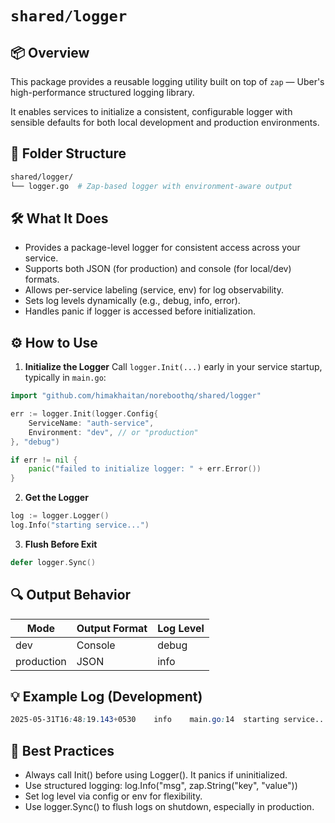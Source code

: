 # `shared/logger`

## 📦 Overview

This package provides a reusable logging utility built on top of `zap` — Uber's high-performance structured logging library.

It enables services to initialize a consistent, configurable logger with sensible defaults for both local development and production environments.

## 🧩 Folder Structure

```bash
shared/logger/
└── logger.go  # Zap-based logger with environment-aware output
```

## 🛠️ What It Does

- Provides a package-level logger for consistent access across your service.
- Supports both JSON (for production) and console (for local/dev) formats.
- Allows per-service labeling (service, env) for log observability.
- Sets log levels dynamically (e.g., debug, info, error).
- Handles panic if logger is accessed before initialization.

## ⚙️ How to Use

1. **Initialize the Logger**
Call `logger.Init(...)` early in your service startup, typically in `main.go`:

```go
import "github.com/himakhaitan/noreboothq/shared/logger"

err := logger.Init(logger.Config{
    ServiceName: "auth-service",
    Environment: "dev", // or "production"
}, "debug")

if err != nil {
    panic("failed to initialize logger: " + err.Error())
}
```

2. **Get the Logger**

```go
log := logger.Logger()
log.Info("starting service...")
```

3. **Flush Before Exit**

```go
defer logger.Sync()
```

## 🔍 Output Behavior 

| Mode       | Output Format | Log Level |
| ---------- | ------------- | --------- |
| dev        | Console       | debug     |
| production | JSON          | info      |

## 💡 Example Log (Development)

```css
2025-05-31T16:48:19.143+0530    info    main.go:14  starting service...      {"service": "auth-service", "env": "dev"}
```

## 🧼 Best Practices

- Always call Init() before using Logger(). It panics if uninitialized.
- Use structured logging: log.Info("msg", zap.String("key", "value"))
- Set log level via config or env for flexibility.
- Use logger.Sync() to flush logs on shutdown, especially in production.